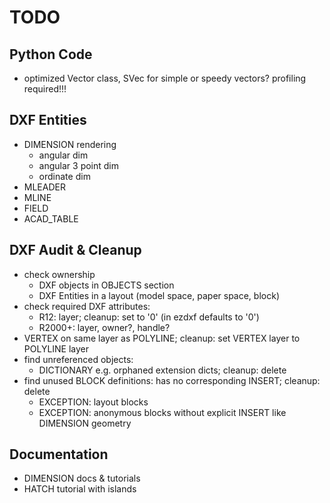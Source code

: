 TODO
====

Python Code
-----------

- optimized Vector class, SVec for simple or speedy vectors? profiling required!!!

DXF Entities
------------

- DIMENSION rendering
    - angular dim
    - angular 3 point dim
    - ordinate dim
- MLEADER
- MLINE
- FIELD
- ACAD_TABLE

DXF Audit & Cleanup
-------------------

- check ownership
    - DXF objects in OBJECTS section
    - DXF Entities in a layout (model space, paper space, block)
- check required DXF attributes:
    - R12: layer; cleanup: set to '0' (in ezdxf defaults to '0')
    - R2000+: layer, owner?, handle?
- VERTEX on same layer as POLYLINE; cleanup: set VERTEX layer to POLYLINE layer
- find unreferenced objects:
    - DICTIONARY e.g. orphaned extension dicts; cleanup: delete
- find unused BLOCK definitions: has no corresponding INSERT; cleanup: delete
    - EXCEPTION: layout blocks
    - EXCEPTION: anonymous blocks without explicit INSERT like DIMENSION geometry

Documentation
-------------

- DIMENSION docs & tutorials
- HATCH tutorial with islands
